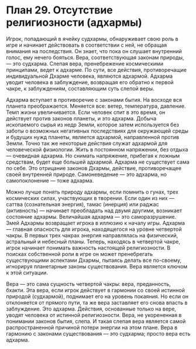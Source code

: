 # План 29. Отсутствие религиозности (адхармы)

Игрок, попадающий в ячейку судхармы, обнаруживает свою роль в игре и начинает действовать в соответствии с ней, не обращая внимания на последствия. Он знает, что пока он слушает внутренний голос, ему нечего бояться. Вера, соответствующая законам природы, — это судхарма. Слепая вера, пренебрежение космическими принципами, ведет к адхарме. По сути, все действия, противоречащие индивидуальной Дхарме человека, являются адхармой. Адхарма уводит человека в заблуждение, возвращая его обратно к первой чакре, к заблуждениям, составляющим суть слепой веры.

Адхарма вступает в противоречие с законами бытия. На восходе вся планета преображается. Меняется все: ветер, температура, давление. Темп жизни увеличивается. Если человек спит в это время, он действует против законов планеты, и это адхарма. Добыча ископаемого сырья из недр Земли, которое затем используется без заботы о возможных негативных последствиях для окружающей среды и будущих нужд планеты, является адхармой, направленной против Земли. Точно так же некоторые действия служат адхармой для человеческой физиологии. Жить в постоянном напряжении, без отдыха — очевидная адхарма. Но снимать напряжение, прибегая к ложным средствам, будет еще большей адхармой. Адхарма не существует сама по себе. Это отрицание законов Дхармы, действие, противоречащее своей внутренней природе. Самоневедение — это адхарма, но самопоклонение — тоже адхарма.

Можно лучше понять природу адхармы, если помнить о гунах, трех космических силах, участвующих в творении. Если один из них — саттва (сознательная энергия), тамас (инерция) или раджас (активность) — начинает преобладать над двумя другими, возникает состояние адхармы. Величайшая адхарма — это саморазрушение. Змей Адхармы возвращает игрока в иллюзию к началу игры. Адхарма — главная опасность для игрока, находящегося на уровне четвертой чакры. В первых трех чакрах энергия направлялась на физический, астральный и небесный планы. Теперь, находясь в четвертой чакре, игрок начинает понимать важность настоящей религиозности. В поисках собственной роли в игре он может пренебрегать существующими аспектами Дхармы, пытаясь делать все по-своему, игнорируя планетарные законы существования. Вера является ключом к этой ситуации.

Вера — это сама сущность четвертой чакры: вера, преданность, бхакти. Эта вера, если игрок действует в гармонии со своей истинной природой (судхармой), поднимает его на уровень покаяния. Но если он отклоняется от прямого пути, та же вера заставляет его снова впасть в заблуждение. Это адхарма. Действия, основанные только на вере, уводят человека от истинной религиозности. Вера, не укорененная в понимании законов бытия, слепа. И такая слепая вера является самой распространенной причиной потери энергии на этом плане. Вера в гармонию с законами существования — это судхарма; просто вера есть адхарма.
